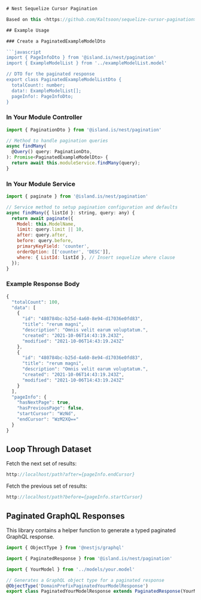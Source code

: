 ```javascript
# Nest Sequelize Cursor Pagination

Based on this <https://github.com/Kaltsoon/sequelize-cursor-pagination> with inspiration from here <https://medium.com/swlh/how-to-implement-cursor-pagination-like-a-pro-513140b65f32>

## Example Usage

### Create a PaginatedExampleModelDto

```javascript
import { PageInfoDto } from '@island.is/nest/pagination'
import { ExampleModelList } from '../exampleModelList.model'

// DTO for the paginated response
export class PaginatedExampleModelListDto {
  totalCount!: number;
  data!: ExampleModelList[];
  pageInfo!: PageInfoDto;
}
```

### In Your Module Controller

```javascript
import { PaginationDto } from '@island.is/nest/pagination'

// Method to handle pagination queries
async findMany(
  @Query() query: PaginationDto,
): Promise<PaginatedExampleModelDto> {
  return await this.moduleService.findMany(query);
}
```

### In Your Module Service

```javascript
import { paginate } from '@island.is/nest/pagination'

// Service method to setup pagination configuration and defaults
async findMany({ listId }: string, query: any) {
  return await paginate({
    Model: this.ModelName,
    limit: query.limit || 10,
    after: query.after,
    before: query.before,
    primaryKeyField: 'counter',
    orderOption: [['counter', 'DESC']],
    where: { ListId: listId }, // Insert sequelize where clause
  });
}
```

### Example Response Body

```javascript
{
  "totalCount": 100,
  "data": [
    {
      "id": "480784bc-b25d-4a60-8e94-d17036e0fd83",
      "title": "rerum magni",
      "description": "Omnis velit earum voluptatum.",
      "created": "2021-10-06T14:43:19.243Z",
      "modified": "2021-10-06T14:43:19.243Z"
    },
    {
      "id": "480784bc-b25d-4a60-8e94-d17036e0fd83",
      "title": "rerum magni",
      "description": "Omnis velit earum voluptatum.",
      "created": "2021-10-06T14:43:19.243Z",
      "modified": "2021-10-06T14:43:19.243Z"
    }
  ],
  "pageInfo": {
    "hasNextPage": true,
    "hasPreviousPage": false,
    "startCursor": "WzNd",
    "endCursor": "WzM2XQ=="
  }
}
```

## Loop Through Dataset

Fetch the next set of results:
```javascript
http://localhost/path?after={pageInfo.endCursor}
```

Fetch the previous set of results:
```javascript
http://localhost/path?before={pageInfo.startCursor}
```

## Paginated GraphQL Responses

This library contains a helper function to generate a typed paginated GraphQL response.

```javascript
import { ObjectType } from '@nestjs/graphql'

import { PaginatedResponse } from '@island.is/nest/pagination'

import { YourModel } from '../models/your.model'

// Generates a GraphQL object type for a paginated response
@ObjectType('DomainPrefixPaginatedYourModelResponse')
export class PaginatedYourModelResponse extends PaginatedResponse(YourModel) {}
```